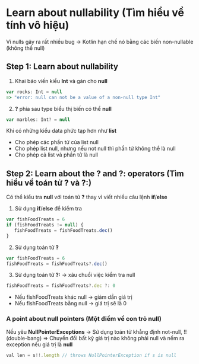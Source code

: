 # Learn about nullability (Tìm hiểu về tính vô hiệu)

Vì nulls gây ra rất nhiều bug -> Kotlin hạn chế nó bằng các biến non-nullable (không thể null)

## Step 1: Learn about nullability 

1. Khai báo viến kiểu **Int** và gán cho **null**

```js
var rocks: Int = null
=> "error: null can not be a value of a non-null type Int"
```

2. **?** phía sau type biểu thị biến có thể **null**

```js
var marbles: Int? = null
```

Khi có những kiểu data phức tạp hơn như **list**

* Cho phép các phần tử của list null
* Cho phép list null, nhưng nếu not null thì phần tử không thể là null
* Cho phép cả list và phần tử là null

## Step 2: Learn about the ? and ?: operators (Tìm hiểu về toán tử ? và ?:)

Có thể kiểu tra **null** với  toán tử **?** thay vì viết nhiều câu lệnh **if**/**else**

1. Sử dụng **if**/**else** để kiểm tra

```js
var fishFoodTreats = 6
if (fishFoodTreats != null) {
   fishFoodTreats = fishFoodTreats.dec()
}
```

2. Sử dụng toán tử **?** 

```js
var fishFoodTreats = 6
fishFoodTreats = fishFoodTreats?.dec()
```

3. Sử dụng toán tử **?:** -> xâu chuổi việc kiểm tra null

```js
fishFoodTreats = fishFoodTreats?.dec ?: 0
```

* Nếu fishFoodTreats khác null -> giảm dần giá trị
* Nếu fishFoodTreats bằng null -> giá trị sẽ là 0


### A point about null  pointers (Một điểm về con trỏ null)

Nếu yêu **NullPointerExceptions** -> Sử dụng toán tử khẳng định not-null, !!(double-bang) 
=> Chuyển đổi bất kỳ giá trị nào không phải null và nếm ra exception nếu giá trị là **null**

```js
val len = s!!.length // throws NullPointerException if s is null
```


